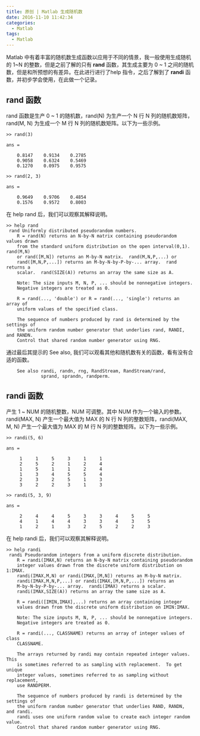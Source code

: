 ```yaml
---
title: 原创 | Matlab 生成随机数
date: 2016-11-10 11:42:34
categories:
  - Matlab
tags:
  - Matlab
---
```

Matlab 中有着丰富的随机数生成函数以应用于不同的情景，我一般使用生成随机的 1~N 的整数，但是之前了解的只有 **rand** 函数，其生成主要为 0 ~ 1 之间的随机数，但是和所预想的有差异。在此进行进行了help 指令，之后了解到了 **randi** 函数，并初步学会使用，在此做一个记录。

<!--more-->

## rand 函数

rand 函数是生产 0 ~ 1 的随机数，rand(N) 为生产一个 N 行 N 列的随机数矩阵，rand(M, N) 为生成一个 M 行 N 列的随机数矩阵。以下为一些示例。

	>> rand(3)
	
	ans =
	
	    0.8147    0.9134    0.2785
	    0.9058    0.6324    0.5469
	    0.1270    0.0975    0.9575
	
	>> rand(2, 3)
	
	ans =
	
	    0.9649    0.9706    0.4854
	    0.1576    0.9572    0.8003

在 help rand 后，我们可以观察其解释说明。

	>> help rand
	 rand Uniformly distributed pseudorandom numbers.
	    R = rand(N) returns an N-by-N matrix containing pseudorandom values drawn
	    from the standard uniform distribution on the open interval(0,1).  rand(M,N)
	    or rand([M,N]) returns an M-by-N matrix.  rand(M,N,P,...) or
	    rand([M,N,P,...]) returns an M-by-N-by-P-by-... array.  rand returns a
	    scalar.  rand(SIZE(A)) returns an array the same size as A.
	 
	    Note: The size inputs M, N, P, ... should be nonnegative integers.
	    Negative integers are treated as 0.
	 
	    R = rand(..., 'double') or R = rand(..., 'single') returns an array of
	    uniform values of the specified class.
	 
	    The sequence of numbers produced by rand is determined by the settings of
	    the uniform random number generator that underlies rand, RANDI, and RANDN.
	    Control that shared random number generator using RNG.

通过最后其提示的 See also, 我们可以观看其他和随机数有关的函数，看有没有合适的函数。

	    See also randi, randn, rng, RandStream, RandStream/rand,
	             sprand, sprandn, randperm.

## randi 函数

产生 1 ~ NUM 的随机整数，NUM 可调整。其中 NUM 作为一个输入的参数。randi(MAX, N) 产生一个最大值为 MAX 的 N 行 N 列的整数矩阵，randi(MAX, M, N) 产生一个最大值为 MAX 的 M 行 N 列的整数矩阵。以下为一些示例。

	>> randi(5, 6)
	
	ans =
	
	     1     1     5     3     1     1
	     2     5     2     1     2     4
	     1     5     1     1     2     4
	     1     3     4     5     5     4
	     2     3     2     5     1     3
	     3     2     2     3     1     3
	
	>> randi(5, 3, 9)
	
	ans =
	
	     2     4     4     5     3     3     4     5     5
	     4     1     4     4     3     3     4     3     5
	     1     2     1     3     2     5     2     2     3

在 help randi 后，我们可以观察其解释说明。

	>> help randi
	 randi Pseudorandom integers from a uniform discrete distribution.
	    R = randi(IMAX,N) returns an N-by-N matrix containing pseudorandom
	    integer values drawn from the discrete uniform distribution on 1:IMAX.
	    randi(IMAX,M,N) or randi(IMAX,[M,N]) returns an M-by-N matrix.
	    randi(IMAX,M,N,P,...) or randi(IMAX,[M,N,P,...]) returns an
	    M-by-N-by-P-by-... array.  randi(IMAX) returns a scalar.
	    randi(IMAX,SIZE(A)) returns an array the same size as A.
	 
	    R = randi([IMIN,IMAX],...) returns an array containing integer
	    values drawn from the discrete uniform distribution on IMIN:IMAX.
	 
	    Note: The size inputs M, N, P, ... should be nonnegative integers.
	    Negative integers are treated as 0.
	 
	    R = randi(..., CLASSNAME) returns an array of integer values of class
	    CLASSNAME.
	 
	    The arrays returned by randi may contain repeated integer values.  This
	    is sometimes referred to as sampling with replacement.  To get unique
	    integer values, sometimes referred to as sampling without replacement,
	    use RANDPERM.
	 
	    The sequence of numbers produced by randi is determined by the settings of
	    the uniform random number generator that underlies RAND, RANDN, and randi.
	    randi uses one uniform random value to create each integer random value.
	    Control that shared random number generator using RNG.